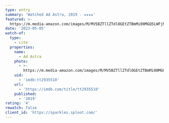 ```yaml
---
type: entry
summary: 'Watched Ad Astra, 2019 - ★★★★'
featured: >-
  https://m.media-amazon.com/images/M/MV5BZTllZTdlOGEtZTBmMi00MGQ5LWFjN2MtOGEyZTliNGY1MzFiXkEyXkFqcGdeQXVyODk4OTc3MTY@._V1_SX300.jpg
date: '2023-05-05'
watch-of:
  type:
    - cite
  properties:
    name:
      - Ad Astra
    photo:
      - >-
        https://m.media-amazon.com/images/M/MV5BZTllZTdlOGEtZTBmMi00MGQ5LWFjN2MtOGEyZTliNGY1MzFiXkEyXkFqcGdeQXVyODk4OTc3MTY@._V1_SX300.jpg
    uid:
      - 'imdb:tt2935510'
    url:
      - 'https://imdb.com/title/tt2935510'
    published:
      - '2019'
rating: '4'
rewatch: false
client_id: 'https://sparkles.sploot.com/'
---
```

